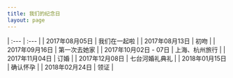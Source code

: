 ```yaml
---
title: 我们的纪念日
layout: page
---
```


| :--- | :--- |
| 2017年08月05日 | 我们在一起啦 |
| 2017年08月13日 | 初吻 |
| 2017年09月16日 | 第一次去她家 |
| 2017年10月02日 - 07日 | 上海、杭州旅行 |
| 2017年11月04日 | 订婚 |
| 2017年12月08日 | 七台河婚礼典礼 |
| 2018年01月15日 | 确认怀孕 |
| 2018年02月24日 | 领证 |



